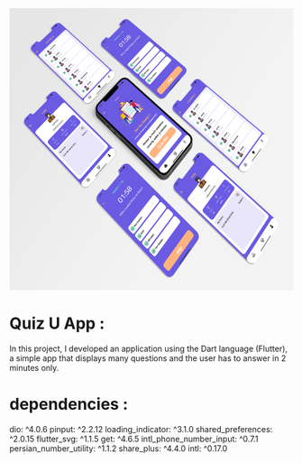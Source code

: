 

<p align="center">
    <a href="">
        <img src="./example/poster.png" height="500px">
    </a>
</p>

# Quiz U App :

In this project, I developed an application using the Dart language (Flutter), a simple app that displays many questions and the user has to answer in 2 minutes only.


# dependencies :
  dio: ^4.0.6
  pinput: ^2.2.12
  loading_indicator: ^3.1.0
  shared_preferences: ^2.0.15
  flutter_svg: ^1.1.5
  get: ^4.6.5
  intl_phone_number_input: ^0.7.1
  persian_number_utility: ^1.1.2
  share_plus: ^4.4.0
  intl: ^0.17.0



